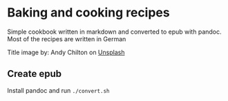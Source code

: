 # Baking and cooking recipes #

Simple cookbook written in markdown and converted to epub with pandoc.  
Most of the recipes are written in German

Title image by: Andy Chilton on [Unsplash](https://unsplash.com/photos/0JFveX0c778)

## Create epub ##
Install pandoc and run `./convert.sh`
